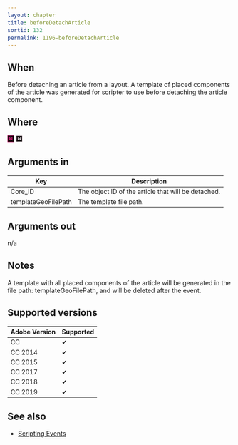 ```yaml
---
layout: chapter
title: beforeDetachArticle
sortid: 132
permalink: 1196-beforeDetachArticle
---
```


## When

Before detaching an article from a layout. A template of placed components of the article was generated
for scripter to use before detaching the article component.

## Where

![](../../images/indesign.png "InDesign") ![](../../images/indesignserver.png "InDesign Server")

## Arguments in

|Key |Description|
|----|-----------|
|Core_ID |The object ID of the article that will be detached.|
|templateGeoFilePath |The template file path.|

## Arguments out

n/a

## Notes

A template with all placed components of the article will be generated in the file path: templateGeoFilePath, and will be deleted after the event.

## Supported versions

| Adobe Version | Supported |
|---------------|-----------|
| CC            | ✔         |
| CC 2014       | ✔         |
| CC 2015       | ✔         |
| CC 2017       | ✔         |
| CC 2018       | ✔         |
| CC 2019       | ✔         |

## See also

* [Scripting Events](../../ScriptingEvents/index.md)